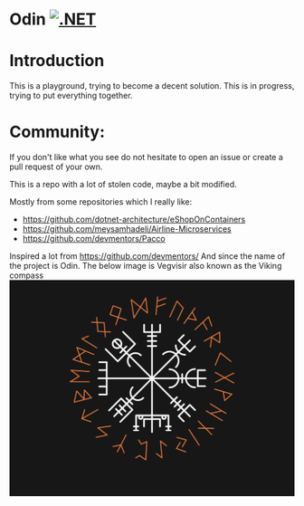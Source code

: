 # Odin [![.NET](https://github.com/panoskarajohn/Odin/actions/workflows/dotnet.yml/badge.svg)](https://github.com/panoskarajohn/Odin/actions/workflows/dotnet.yml)

# Introduction

This is a playground, trying to become a decent solution. 
This is in progress, trying to put everything together. 

# Community:
If you don't like what you see do not hesitate to open an issue or create a pull request of your own.

This is a repo with a lot of stolen code, maybe a bit modified. 

Mostly from some repositories which I really like:

* https://github.com/dotnet-architecture/eShopOnContainers
* https://github.com/meysamhadeli/Airline-Microservices
* https://github.com/devmentors/Pacco

Inspired a lot from https://github.com/devmentors/
And since the name of the project is Odin. 
The below image is Vegvisir also known as the Viking compass
[![](Images/runes.png)](https://github.com/panoskarajohn/)



